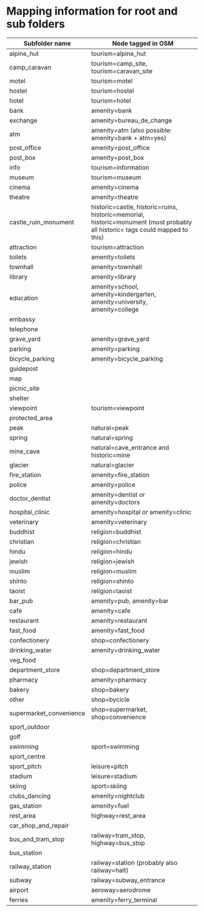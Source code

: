 # Mapping information for root and sub folders



Subfolder name               | Node tagged in OSM
---------------------------- | ---------------------------
alpine_hut                   | tourism=alpine_hut
camp_caravan                 | tourism=camp_site, tourism=caravan_site
motel                        | tourism=motel
hostel                       | tourism=hostel
hotel                        | tourism=hotel
bank                         | amenity=bank
exchange                     | amenity=bureau_de_change
atm                          | amenity=atm (also possible: amenity=bank + atm=yes) 
post_office                  | amenity=post_office
post_box                     | amenity=post_box
info                         | tourism=information
museum                       | tourism=museum
cinema                       | amenity=cinema
theatre                      | amenity=theatre
castle_ruin_monument         | historic=castle, historic=ruins, historic=memorial, historic=monument (most probably all historic= tags could mapped to this)
attraction                   | tourism=attraction
toilets                      | amenity=toilets
townhall                     | amenity=townhall
library                      | amenity=library
education                    | amenity=school, amenity=kindergarten, amenity=university, amenity=college
embassy                      |
telephone                    |
grave_yard                   | amenity=grave_yard
parking                      | amenity=parking
bicycle_parking              | amenity=bicycle_parking
guidepost                    |
map                          |
picnic_site                  |
shelter                      |
viewpoint                    | tourism=viewpoint
protected_area               |
peak                         | natural=peak
spring                       | natural=spring
mine_cave                    | natural=cave_entrance and historic=mine
glacier                      | natural=glacier
fire_station                 | amenity=fire_station
police                       | amenity=police
doctor_dentist               | amenity=dentist or amenity=doctors
hospital_clinic              | amenity=hospital or amenity=clinic
veterinary                   | amenity=veterinary
buddhist                     | religion=buddhist
christian                    | religion=christian
hindu                        | religion=hindu
jewish                       | religion=jewish
muslim                       | religion=muslim
shinto                       | religion=shinto
taoist                       | religion=taoist
bar_pub                      | amenity=pub, amenity=bar
cafe                         | amenity=cafe
restaurant                   | amenity=restaurant
fast_food                    | amenity=fast_food
confectionery                | shop=confectionery
drinking_water               | amenity=drinking_water
veg_food                     |
department_store             | shop=department_store
pharmacy                     | amenity=pharmacy
bakery                       | shop=bakery
other                        | shop=bycicle
supermarket_convenience      | shop=supermarket, shop=convenience
sport_outdoor                |
golf                         |
swimming                     | sport=swimming
sport_centre                 |
sport_pitch                  | leisure=pitch
stadium                      | leisure=stadium
skiing                       | sport=skiing
clubs_dancing                | amenity=nightclub
gas_station                  | amenity=fuel
rest_area                    | highway=rest_area
car_shop_and_repair          |
bus_and_tram_stop            | railway=tram_stop, highway=bus_stop
bus_station                  |
railway_station              | railway=station (probably also railway=halt)
subway                       | railway=subway_entrance
airport                      | aeroway=aerodrome
ferries                      | amenity=ferry_terminal


